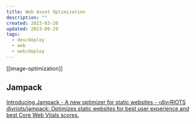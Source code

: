 ```yaml
---
title: Web Asset Optimization
description: ""
created: 2023-03-20
updated: 2023-09-29
tags:
  - dev/deploy
  - web
  - web/deploy
---
```


[[image-optimization]]

## Jampack

[Introducing Jampack - A new optimizer for static websites - ‹div›RIOTS](https://divriots.com/blog/introducing-jampack)
[divriots/jampack: Optimizes static websites for best user experience and best Core Web Vitals scores.](https://github.com/divriots/jampack)
